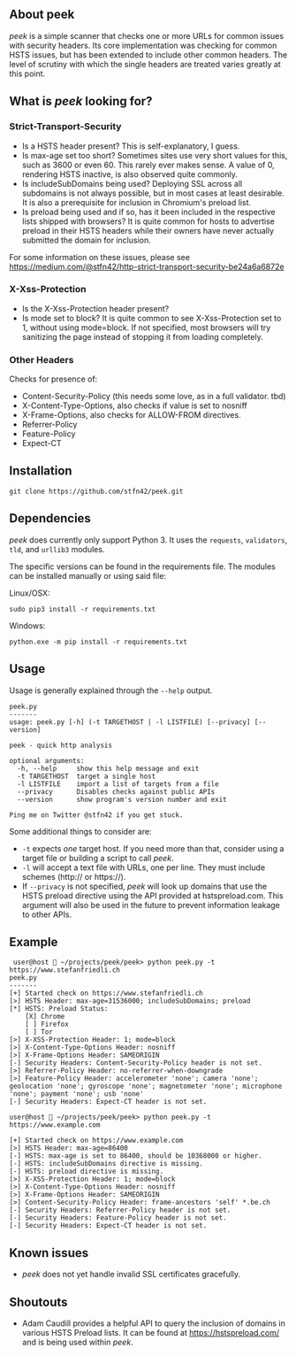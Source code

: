 ## About peek
_peek_ is a simple scanner that checks one or more URLs for common issues with security headers. Its core implementation was checking for common HSTS issues, but has been extended to include other common headers. The level of scrutiny with which the single headers are treated varies greatly at this point.

## What is _peek_ looking for?

### Strict-Transport-Security
* Is a HSTS header present? This is self-explanatory, I guess.
* Is max-age set too short? Sometimes sites use very short values for this, such as 3600 or even 60. This rarely ever makes sense. A value of 0, rendering HSTS inactive, is also observed quite commonly.
* Is includeSubDomains being used? Deploying SSL across all subdomains is not always possible, but in most cases at least desirable. It is also a prerequisite for inclusion in Chromium's preload list.
* Is preload being used and if so, has it been included in the respective lists shipped with browsers? It is quite common for hosts to advertise preload in their HSTS headers while their owners have never actually submitted the domain for inclusion.

For some information on these issues, please see https://medium.com/@stfn42/http-strict-transport-security-be24a6a6872e

### X-Xss-Protection
* Is the X-Xss-Protection header present?
* Is mode set to block? It is quite common to see X-Xss-Protection set to 1, without using mode=block. If not specified, most browsers will try sanitizing the page instead of stopping it from loading completely.

### Other Headers
Checks for presence of:
* Content-Security-Policy (this needs some love, as in a full validator. tbd)
* X-Content-Type-Options, also checks if value is set to nosniff
* X-Frame-Options, also checks for ALLOW-FROM directives.
* Referrer-Policy
* Feature-Policy
* Expect-CT

## Installation
```
git clone https://github.com/stfn42/peek.git
```

## Dependencies
_peek_ does currently only support Python 3. It uses the `requests`, `validators`, `tld`, and `urllib3` modules.

The specific versions can be found in the requirements file. The modules can be installed manually or using said file:

Linux/OSX:
```
sudo pip3 install -r requirements.txt
```

Windows:
```
python.exe -m pip install -r requirements.txt
```

## Usage

Usage is generally explained through the `--help` output.

```
peek.py
-------
usage: peek.py [-h] (-t TARGETHOST | -l LISTFILE) [--privacy] [--version]

peek - quick http analysis

optional arguments:
  -h, --help     show this help message and exit
  -t TARGETHOST  target a single host
  -l LISTFILE    import a list of targets from a file
  --privacy      Disables checks against public APIs
  --version      show program's version number and exit

Ping me on Twitter @stfn42 if you get stuck.
```

Some additional things to consider are:
* `-t` expects _one_ target host. If you need more than that, consider using a target file or building a script to call _peek_.
* `-l` will accept a text file with URLs, one per line. They must include schemes (http:// or https://).
* If `--privacy` is not specified, *peek* will look up domains that use the HSTS preload directive using the API provided at hstspreload.com. This argument will also be used in the future to prevent information leakage to other APIs.

## Example
```
 user@host  ~/projects/peek/peek> python peek.py -t https://www.stefanfriedli.ch
peek.py
-------
[+] Started check on https://www.stefanfriedli.ch
[>] HSTS Header: max-age=31536000; includeSubDomains; preload
[*] HSTS: Preload Status:
	[X] Chrome
	[ ] Firefox
	[ ] Tor
[>] X-XSS-Protection Header: 1; mode=block
[>] X-Content-Type-Options Header: nosniff
[>] X-Frame-Options Header: SAMEORIGIN
[-] Security Headers: Content-Security-Policy header is not set.
[>] Referrer-Policy Header: no-referrer-when-downgrade
[>] Feature-Policy Header: accelerometer 'none'; camera 'none'; geolocation 'none'; gyroscope 'none'; magnetometer 'none'; microphone 'none'; payment 'none'; usb 'none'
[-] Security Headers: Expect-CT header is not set.

user@host  ~/projects/peek/peek> python peek.py -t https://www.example.com

[+] Started check on https://www.example.com
[>] HSTS Header: max-age=86400
[-] HSTS: max-age is set to 86400, should be 10368000 or higher.
[-] HSTS: includeSubDomains directive is missing.
[-] HSTS: preload directive is missing.
[>] X-XSS-Protection Header: 1; mode=block
[>] X-Content-Type-Options Header: nosniff
[>] X-Frame-Options Header: SAMEORIGIN
[>] Content-Security-Policy Header: frame-ancestors 'self' *.be.ch
[-] Security Headers: Referrer-Policy header is not set.
[-] Security Headers: Feature-Policy header is not set.
[-] Security Headers: Expect-CT header is not set.

```


## Known issues
* _peek_ does not yet handle invalid SSL certificates gracefully.

## Shoutouts
* Adam Caudill provides a helpful API to query the inclusion of domains in various HSTS Preload lists. It can be found at https://hstspreload.com/ and is being used within _peek_.
